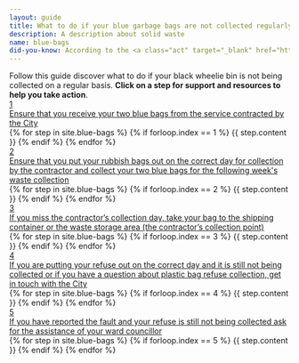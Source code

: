```yaml
---
layout: guide
title: What to do if your blue garbage bags are not collected regularly
description: A description about solid waste
name: blue-bags
did-you-know: According to the <a class="act" target="_blank" href="http://www.dwa.gov.za/Documents/sanitation/17005SC_POLICY_National%20Sanitation%20Policy%202016%20FINAL310117.pdf"> <i class="fa fa-fw fa-gavel" aria-hidden="true"></i> National Sanitation Policy, 2016</a> everyone in South Africa has the right to access to basic sanitation (including refuse / solid waste removal).
---
```

<div class="guide">
  <div class="description">Follow this guide discover what to do if your black wheelie bin is not being collected on a regular basis. <b>Click on a step for support and resources to help you take action</b>.</div>

  <div class="single-step">
    <a href="1" class="title-box">
      <div class="circle">1</div>
      <div class="title">Ensure that you receive your two blue bags from the service contracted by the City</div>
    </a>
    <div class="content">
      {% for step in site.blue-bags %}
        {% if forloop.index == 1 %}
          {{ step.content }}
        {% endif %}
      {% endfor %}
    </div>
  </div>
  <div class="single-step">
    <a href="2" class="title-box">
      <div class="circle">2</div>
      <div class="title">Ensure that you put your rubbish bags out on the correct day for collection by the contractor and collect your two blue bags for the following week's waste collection</div>
    </a>
    <div class="content">
      {% for step in site.blue-bags %}
        {% if forloop.index == 2 %}
          {{ step.content }}
        {% endif %}
      {% endfor %}
    </div>
  </div>
  <div class="single-step">
    <a href="3" class="title-box">
      <div class="circle">3</div>
      <div class="title">If you miss the contractor’s collection day, take your bag to the shipping container or the waste storage area (the contractor’s collection point)</div>
    </a>
    <div class="content">
      {% for step in site.blue-bags %}
        {% if forloop.index == 3 %}
          {{ step.content }}
        {% endif %}
      {% endfor %}
    </div>
  </div>
  <div class="single-step">
    <a href="4" class="title-box">
      <div class="circle">4</div>
      <div class="title">If you are putting your refuse out on the correct day and it is still not being collected or if you have a question about plastic bag refuse collection, get in touch with the City</div>
    </a>
    <div class="content">
      {% for step in site.blue-bags %}
        {% if forloop.index == 4 %}
          {{ step.content }}
        {% endif %}
      {% endfor %}
    </div>
  </div>
  <div class="single-step">
    <a href="5" class="title-box">
      <div class="circle">5</div>
      <div class="title">If you have reported the fault and your refuse is still not being collected ask for the assistance of your ward councillor</div>
    </a>
    <div class="content">
      {% for step in site.blue-bags %}
        {% if forloop.index == 5 %}
          {{ step.content }}
        {% endif %}
      {% endfor %}
    </div>
  </div>
  <!-- <div class="single-step">
    <a href="6" class="title-box">
      <div class="circle">6</div>
      <div class="title">Is your refuse still not collected after talking to your ward councillor? These organisations can assist</div>
    </a>
    <div class="content">
      {% for step in site.blue-bags %}
        {% if forloop.index == 6 %}
          {{ step.content }}
        {% endif %}
      {% endfor %}
    </div>
  </div> -->
</div>